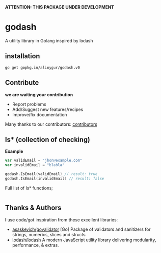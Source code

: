**ATTENTION: THIS PACKAGE UNDER DEVELOPMENT**

# godash
A utility library in Golang inspired by lodash

## installation

`go get gopkg.in/alioygur/godash.v0`

## Contribute

**we are waiting your contribution**

- Report problems
- Add/Suggest new features/recipes
- Improve/fix documentation

Many thanks to our contributors: [contributors](https://github.com/alioygur/godash/graphs/contributors)


## Is* (collection of checking)

**Example**

```go
var validEmail = "jhon@example.com"
var invalidEmail = "blabla"

godash.IsEmail(validEmail) // result: true
godash.IsEmail(invalidEmail) // result: false
```

Full list of Is* functions;

```go

```

## Thanks & Authors

I use code/got inspiration from these excellent libraries:

- [asaskevich/govalidator](https://github.com/asaskevich/govalidator) [Go] Package of validators and sanitizers for strings, numerics, slices and structs
- [lodash/lodash](https://github.com/lodash/lodash) A modern JavaScript utility library delivering modularity, performance, & extras.